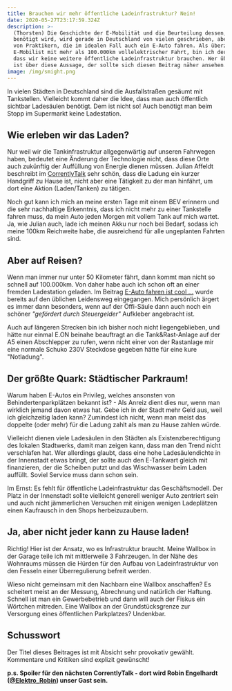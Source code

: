 ```yaml
---
title: Brauchen wir mehr öffentliche Ladeinfrastruktur? Nein!
date: 2020-05-27T23:17:59.324Z
description: >-
  (Thorsten) Die Geschichte der E-Mobilität und die Beurteilung dessen, was
  benötigt wird, wird gerade in Deutschland von vielen geschrieben, aber nicht
  von Praktikern, die im idealen Fall auch ein E-Auto fahren. Als überzeugter
  E-Mobilist mit mehr als 100.000km vollelektrischer Fahrt, bin ich der Meinung,
  dass wir keine weitere öffentliche Ladeinfrastruktur brauchen. Wer überrascht
  ist über diese Aussage, der sollte sich diesen Beitrag näher ansehen.
image: /img/smight.png
---
```

In vielen Städten in Deutschland sind die Ausfallstraßen gesäumt mit Tankstellen. Vielleicht kommt daher die Idee, dass man auch öffentlich sichtbar Ladesäulen benötigt. Dem ist nicht so! Auch benötigt man beim Stopp im Supermarkt keine Ladestation. 

## Wie erleben wir das Laden?

Nur weil wir die Tankinfrastruktur allgegenwärtig auf unseren Fahrwegen haben, bedeutet eine Änderung der Technologie nicht, dass diese Orte auch zukünftig der Auffüllung von Energie dienen müssen. Julian Affeldt beschreibt im [CorrentlyTalk](https://www.buzzsprout.com/1099127/episodes#) sehr schön, dass die Ladung ein kurzer Handgriff zu Hause ist, nicht aber eine Tätigkeit zu der man hinfährt, um dort eine Aktion (Laden/Tanken) zu tätigen. 

Noch gut kann ich mich an meine ersten Tage mit einem BEV erinnern und die sehr nachhaltige Erkenntnis, dass ich nicht mehr zu einer Tankstelle fahren muss, da mein Auto jeden Morgen mit vollem Tank auf mich wartet. Ja, wie Julian auch, lade ich meinen Akku nur noch bei Bedarf, sodass ich meine 100km Reichweite habe, die ausreichend für alle ungeplanten Fahrten sind.

## Aber auf Reisen?

Wenn man immer nur unter 50 Kilometer fährt, dann kommt man nicht so schnell auf 100.000km. Von daher habe auch ich schon oft an einer fremden Ladestation geladen. Im Beitrag [E-Auto fahren ist cool ...](https://corrently.blog/post/e-auto-fahren-ist-cool/) wurde bereits auf den üblichen Leidensweg eingegangen. Mich persönlich ärgert es immer dann besonders, wenn auf der Öffi-Säule  dann auch noch ein schöner _"gefördert durch Steuergelder"_ Aufkleber angebracht ist.

Auch auf längeren Strecken bin ich bisher noch nicht liegengeblieben, und hätte nur einmal E.ON beinahe beauftragt an die Tank&Rast-Anlage auf der A5 einen Abschlepper zu rufen, wenn nicht einer von der Rastanlage mir eine normale Schuko 230V Steckdose gegeben hätte für eine kure "Notladung".

## Der größte Quark: Städtischer Parkraum!

Warum haben E-Autos ein Privileg, welches ansonsten von Behindertenparkplätzen bekannt ist? - Als Anreiz dient dies nur, wenn man wirklich jemand davon etwas hat. Gebe ich in der Stadt mehr Geld aus, weil ich gleichzeitig laden kann? Zumindest ich nicht, wenn man meist das doppelte (oder mehr) für die Ladung zahlt als man zu Hause zahlen würde. 

Vielleicht dienen viele Ladesäulen in den Städten als Existenzberechtigung des lokalen Stadtwerks, damit man zeigen kann, dass man den Trend nicht verschlafen hat. Wer allerdings glaubt, dass eine hohe Ladesäulendichte in der Innenstadt etwas bringt, der sollte auch den E-Tankwart gleich mit finanzieren, der die Scheiben putzt und das Wischwasser beim Laden auffüllt. Soviel Service muss dann schon sein.

Im Ernst: Es fehlt für öffentliche Ladeinfrastruktur das Geschäftsmodell. Der Platz in der Innenstadt sollte vielleicht generell weniger Auto zentriert sein und auch nicht jämmerlichen Versuchen mit einigen wenigen Ladeplätzen einen Kaufrausch in den Shops herbeizuzaubern. 

## Ja, aber nicht jeder kann zu Hause laden!

Richtig! Hier ist der Ansatz, wo es Infrastruktur braucht. Meine Wallbox in der Garage teile ich mit mittlerweile 3 Fahrzeugen. In der Nähe des Wohnraums müssen die Hürden für den Aufbau von Ladeinfrastruktur von den Fesseln einer Überregulierung befreit werden. 

Wieso nicht gemeinsam mit den Nachbarn eine Wallbox anschaffen? Es scheitert meist an der Messung, Abrechnung und natürlich der Haftung. Schnell ist man ein Gewerbebetrieb und dann will auch der Fiskus ein Wörtchen mitreden. Eine Wallbox an der Grundstücksgrenze zur Versorgung eines öffentlichen Parkplatzes? Undenkbar.

## Schusswort

Der Titel dieses Beitrages ist mit Absicht sehr provokativ gewählt. Kommentare und Kritiken sind explizit gewünscht!

**p.s. Spoiler für den nächsten CorrentlyTalk - dort wird  Robin Engelhardt (**[**@Elektro_Robin**](https://twitter.com/Elektro_Robin)**) unser Gast sein.**
